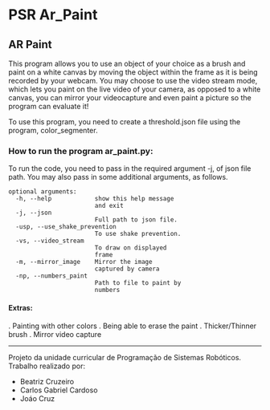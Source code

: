 # PSR Ar_Paint

## AR Paint

This program allows you to use an object of your choice as a brush and paint on a white canvas by moving the object within the frame as it is being recorded by your webcam. You may choose to use the video stream mode, which lets you paint on the live video of your camera, as opposed to a white canvas, you can mirror your videocapture and even paint a picture so the program can evaluate it!

To use this program, you need to create a threshold.json file using the program, color_segmenter.

### How to run the program ar_paint.py:

To run the code, you need to pass in the required argument -j, of json file path. You may also pass in some additional arguments, as follows.

```text
optional arguments:
  -h, --help            show this help message
                        and exit
  -j, --json
                        Full path to json file.
  -usp, --use_shake_prevention
                        To use shake prevention.
  -vs, --video_stream
                        To draw on displayed
                        frame
  -m, --mirror_image    Mirror the image
                        captured by camera
  -np, --numbers_paint
                        Path to file to paint by
                        numbers

```
#### Extras:
. Painting with other colors
. Being able to erase the paint
. Thicker/Thinner brush
. Mirror video capture

***
Projeto da unidade curricular de Programação de Sistemas Robóticos.
Trabalho realizado por:

- Beatriz Cruzeiro
- Carlos Gabriel Cardoso
- Joáo Cruz
